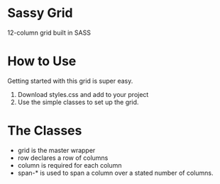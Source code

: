 # Sassy Grid
12-column grid built in SASS

# How to Use
Getting started with this grid is super easy.

1. Download styles.css and add to your project
2. Use the simple classes to set up the grid.

# The Classes
  - grid is the master wrapper
  - row declares a row of columns
  - column is required for each column
  - span-* is used to span a column over a stated number of columns.

